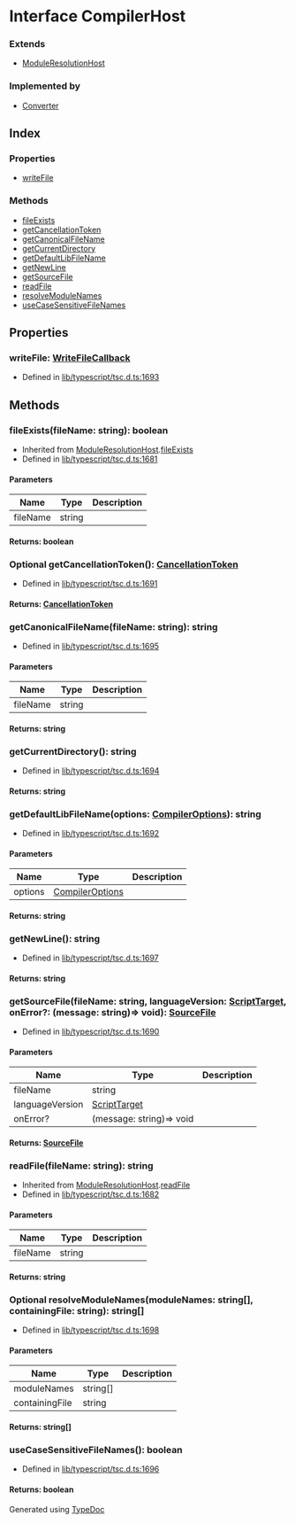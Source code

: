# Interface CompilerHost


### Extends
* [ModuleResolutionHost](ts.moduleresolutionhost.md)

### Implemented by
* [Converter](../classes/td.converter.converter.md)

## Index

### Properties
* [writeFile](ts.compilerhost.md#writefile)

### Methods
* [fileExists](ts.compilerhost.md#fileexists)
* [getCancellationToken](ts.compilerhost.md#getcancellationtoken)
* [getCanonicalFileName](ts.compilerhost.md#getcanonicalfilename)
* [getCurrentDirectory](ts.compilerhost.md#getcurrentdirectory)
* [getDefaultLibFileName](ts.compilerhost.md#getdefaultlibfilename)
* [getNewLine](ts.compilerhost.md#getnewline)
* [getSourceFile](ts.compilerhost.md#getsourcefile)
* [readFile](ts.compilerhost.md#readfile)
* [resolveModuleNames](ts.compilerhost.md#resolvemodulenames)
* [useCaseSensitiveFileNames](ts.compilerhost.md#usecasesensitivefilenames)

## Properties

### writeFile: [WriteFileCallback](ts.writefilecallback.md)

* Defined in [lib/typescript/tsc.d.ts:1693](https://github.com/kimamula/typedoc/blob/HEAD/src/lib/typescript/tsc.d.ts#L1693)


## Methods

### fileExists(fileName: string): boolean
  
* Inherited from [ModuleResolutionHost](ts.moduleresolutionhost.md).[fileExists](ts.moduleresolutionhost.md#fileexists)
* Defined in [lib/typescript/tsc.d.ts:1681](https://github.com/kimamula/typedoc/blob/HEAD/src/lib/typescript/tsc.d.ts#L1681)


#### Parameters

| Name | Type | Description |
| ---- | ---- | ---- |
| fileName | string|  |

#### Returns: boolean

### Optional getCancellationToken(): [CancellationToken](ts.cancellationtoken.md)
  
* Defined in [lib/typescript/tsc.d.ts:1691](https://github.com/kimamula/typedoc/blob/HEAD/src/lib/typescript/tsc.d.ts#L1691)

#### Returns: [CancellationToken](ts.cancellationtoken.md)

### getCanonicalFileName(fileName: string): string
  
* Defined in [lib/typescript/tsc.d.ts:1695](https://github.com/kimamula/typedoc/blob/HEAD/src/lib/typescript/tsc.d.ts#L1695)


#### Parameters

| Name | Type | Description |
| ---- | ---- | ---- |
| fileName | string|  |

#### Returns: string

### getCurrentDirectory(): string
  
* Defined in [lib/typescript/tsc.d.ts:1694](https://github.com/kimamula/typedoc/blob/HEAD/src/lib/typescript/tsc.d.ts#L1694)

#### Returns: string

### getDefaultLibFileName(options: [CompilerOptions](ts.compileroptions.md)): string
  
* Defined in [lib/typescript/tsc.d.ts:1692](https://github.com/kimamula/typedoc/blob/HEAD/src/lib/typescript/tsc.d.ts#L1692)


#### Parameters

| Name | Type | Description |
| ---- | ---- | ---- |
| options | [CompilerOptions](ts.compileroptions.md)|  |

#### Returns: string

### getNewLine(): string
  
* Defined in [lib/typescript/tsc.d.ts:1697](https://github.com/kimamula/typedoc/blob/HEAD/src/lib/typescript/tsc.d.ts#L1697)

#### Returns: string

### getSourceFile(fileName: string, languageVersion: [ScriptTarget](../enums/ts.scripttarget.md), onError?: (message: string)=> void): [SourceFile](ts.sourcefile.md)
  
* Defined in [lib/typescript/tsc.d.ts:1690](https://github.com/kimamula/typedoc/blob/HEAD/src/lib/typescript/tsc.d.ts#L1690)


#### Parameters

| Name | Type | Description |
| ---- | ---- | ---- |
| fileName | string|  |
| languageVersion | [ScriptTarget](../enums/ts.scripttarget.md)|  |
| onError? | (message: string)=> void|  |

#### Returns: [SourceFile](ts.sourcefile.md)

### readFile(fileName: string): string
  
* Inherited from [ModuleResolutionHost](ts.moduleresolutionhost.md).[readFile](ts.moduleresolutionhost.md#readfile)
* Defined in [lib/typescript/tsc.d.ts:1682](https://github.com/kimamula/typedoc/blob/HEAD/src/lib/typescript/tsc.d.ts#L1682)


#### Parameters

| Name | Type | Description |
| ---- | ---- | ---- |
| fileName | string|  |

#### Returns: string

### Optional resolveModuleNames(moduleNames: string[], containingFile: string): string[]
  
* Defined in [lib/typescript/tsc.d.ts:1698](https://github.com/kimamula/typedoc/blob/HEAD/src/lib/typescript/tsc.d.ts#L1698)


#### Parameters

| Name | Type | Description |
| ---- | ---- | ---- |
| moduleNames | string[]|  |
| containingFile | string|  |

#### Returns: string[]

### useCaseSensitiveFileNames(): boolean
  
* Defined in [lib/typescript/tsc.d.ts:1696](https://github.com/kimamula/typedoc/blob/HEAD/src/lib/typescript/tsc.d.ts#L1696)

#### Returns: boolean


Generated using [TypeDoc](http://typedoc.io)
